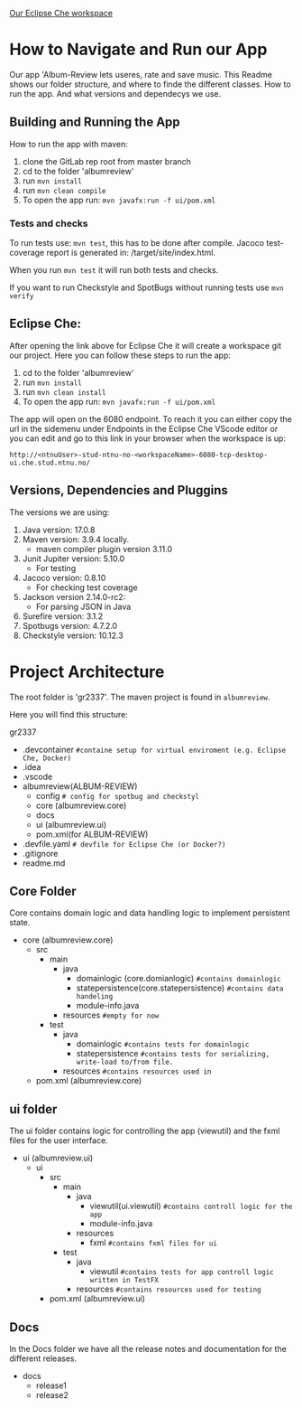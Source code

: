 [Our Eclipse Che workspace](https://che.stud.ntnu.no/#https://gitlab.stud.idi.ntnu.no/it1901/groups-2023/gr2337/gr2337?new)
# How to Navigate and Run our App
Our app 'Album-Review lets useres, rate and save music. 
This Readme shows our folder structure, and where to finde the different classes. How to run the app. And what versions and dependecys we use.

## Building and Running the App
How to run the app with maven:
1. clone the GitLab rep root from master branch
2. cd to the folder 'albumreview' 
3. run `mvn install`
4. run `mvn clean compile`
5. To open the app run: `mvn javafx:run -f ui/pom.xml`



### Tests and checks
To run tests use: `mvn test`, this has to be done after compile. 
Jacoco test-coverage report is generated in: <modulename>/target/site/index.html.

When you run `mvn test` it will run both tests and checks.

If you want to run Checkstyle and SpotBugs without running tests use `mvn verify`

## Eclipse Che:
After opening the link above for Eclipse Che it will create a workspace git our project. 
Here you can follow these steps to run the app:

1. cd to the folder 'albumreview'
2. run `mvn install`
3. run `mvn clean install`
4. To open the app run: `mvn javafx:run -f ui/pom.xml`

The app will open on the 6080 endpoint. To reach it you can either copy the url in the sidemenu 
under Endpoints in the Eclipse Che VScode editor or you can edit and go to this link in your browser when
the workspace is up:

`http://<ntnuUser>-stud-ntnu-no-<workspaceName>-6080-tcp-desktop-ui.che.stud.ntnu.no/`

## Versions, Dependencies and Pluggins
The versions we are using:
1. Java version: 17.0.8
2. Maven version: 3.9.4 locally.
   - maven compiler plugin version 3.11.0
3. Junit Jupiter version: 5.10.0
    - For testing
4. Jacoco version: 0.8.10
    - For checking test coverage 
5. Jackson version 2.14.0-rc2:
   - For parsing JSON in Java
6. Surefire version: 3.1.2
7. Spotbugs version: 4.7.2.0
8. Checkstyle version: 10.12.3



# Project Architecture
The root folder is 'gr2337'. The maven project is found in `albumreview`.  

Here you will find this structure:

gr2337
- .devcontainer `#containe setup for virtual enviroment (e.g. Eclipse Che, Docker)`
- .idea
- .vscode
- albumreview(ALBUM-REVIEW)
  - config `# config for spotbug and checkstyl`
  - core (albumreview.core)
  - docs
  - ui (albumreview.ui)
  - pom.xml(for ALBUM-REVIEW)
- .devfile.yaml `# devfile for Eclipse Che (or Docker?)`
- .gitignore
- readme.md

## Core Folder
Core contains domain logic and data handling logic to implement persistent state. 

- core (albumreview.core)
  - src
    - main
      - java
        - domainlogic (core.domianlogic) `#contains domainlogic`
        - statepersistence(core.statepersistence) `#contains data handeling `
        - module-info.java
      - resources `#empty for now`
    - test
      - java
          - domainlogic `#contains tests for domainlogic`
          - statepersistence `#contains tests for serializing, write-load to/from file. `
      - resources `#contains resources used in `
  - pom.xml (albumreview.core)
  

## ui folder
The ui folder contains logic for controlling the app (viewutil) and the fxml files for the user interface.

- ui (albumreview.ui)
  - ui
    - src
        - main
            - java
                - viewutil(ui.viewutil) `#contains controll logic for the app`
                - module-info.java
            - resources
              - fxml `#contains fxml files for ui`
        - test
            - java
                - viewutil `#contains tests for app controll logic written in TestFX`
            - resources `#contains resources used for testing `
    - pom.xml (albumreview.ui)

## Docs
In the Docs folder we have all the release notes and documentation for the different releases. 
- docs
    - release1
    - release2